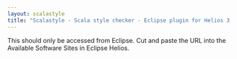 ```yaml
---
layout: scalastyle
title: "Scalastyle - Scala style checker - Eclipse plugin for Helios 3.6"
---
```


This should only be accessed from Eclipse. Cut and paste the URL into the Available Software Sites in Eclipse Helios.
